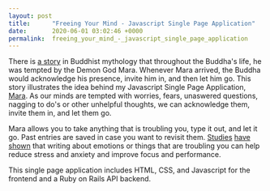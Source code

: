```yaml
---
layout: post
title:      "Freeing Your Mind - Javascript Single Page Application"
date:       2020-06-01 03:02:46 +0000
permalink:  freeing_your_mind_-_javascript_single_page_application
---
```


There is [a story](https://www.psychologytoday.com/us/blog/finding-true-refuge/201508/inviting-mara-tea) in Buddhist mythology that throughout the Buddha's life, he was tempted by the Demon God Mara. Whenever Mara arrived, the Buddha would acknowledge his presence, invite him in, and then let him go. This story illustrates the idea behind my Javascript Single Page Application, [Mara](https://github.com/daniellecroxton/mara/). As our minds are tempted with worries, fears, unaswered questions, nagging to do's or other unhelpful thoughts, we can acknowledge them, invite them in, and let them go. 

Mara allows you to take anything that is troubling you, type it out, and let it go. Past entries are saved in case you want to revisit them. [Studies](https://getpocket.com/explore/item/want-to-be-emotionally-resilient-science-says-do-this) [have](https://www.telegraph.co.uk/education/8257502/Write-away-your-worries-if-you-want-to-succeed.html) [shown](https://www.popsugar.com/smart-living/How-Writing-Can-Help-Reduce-Stress-Anxiety-43342977) that writing about emotions or things that are troubling you can help reduce stress and anxiety and improve focus and performance. 

This single page application includes HTML, CSS, and Javascript for the frontend and a Ruby on Rails API backend. 
